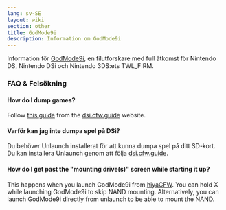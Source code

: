 ```yaml
---
lang: sv-SE
layout: wiki
section: other
title: GodMode9i
description: Information om GodMode9i
---
```


Information för [GodMode9i](https://github.com/DS-Homebrew/GodMode9i), en filutforskare med full åtkomst för Nintendo DS, Nintendo DSi och Nintendo 3DS:ets TWL_FIRM.

### FAQ & Felsökning

#### How do I dump games?
Follow [this guide](https://dsi.cfw.guide/dumping-game-cards) from the [dsi.cfw.guide](https://dsi.cfw.guide/) website.

#### Varför kan jag inte dumpa spel på DSi?
Du behöver Unlaunch installerat för att kunna dumpa spel på ditt SD-kort. Du kan installera Unlaunch genom att följa [dsi.cfw.guide](https://dsi.cfw.guide/).

#### How do I get past the "mounting drive(s)" screen while starting it up?
This happens when you launch GodMode9i from [hiyaCFW](/hiyacfw). You can hold X while launching GodMode9i to skip NAND mounting. Alternatively, you can launch GodMode9i directly from unlaunch to be able to mount the NAND.


